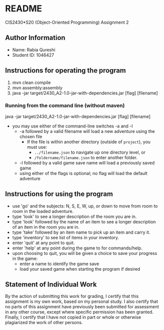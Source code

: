 # README
CIS2430*S20 (Object-Oriented Programming)
Assignment 2

## Author Information
* Name: Rabia Qureshi
* Student ID: 1046427

## Instructions for operating the program
1) mvn clean compile
2) mvn assembly:assembly
3) java -jar target/2430_A2-1.0-jar-with-dependencies.jar [flag] [filename]

### Running from the command line (without maven)
java -jar target/2430_A2-1.0-jar-with-dependencies.jar [flag] [filename]
* you may use either of the command-line switches -a and -l
    * -a followed by a valid filename will load a new adventure using the chosen file
        * If the file is within another directory (outside of `project`), you must use: 
            * `../filename.json` to navigate up one directory level, or
            * `/foldername/filename.json` to enter another folder.
    * -l followed by a valid game save name will load a previously saved game
    * using either of the flags is optional; no flag will load the default adventure

## Instructions for using the program
* use 'go' and the subjects: N, S, E, W, up, or down to move from room to room in the loaded adventure.
* type 'look' to see a longer description of the room you are in.
* type 'look' followed by the name of an item to see a longer description of an item in the room you are in.
* type 'take' followed by an item name to pick up an item and carry it.
* type 'inventory' to see list of items in your inventory.
* enter 'quit' at any point to quit.
* enter 'help' at any point during the game to for commands/help.
* upon choosing to quit, you will be given a choice to save your progress in the game:
    * enter a name to identify the game save
    * load your saved game when starting the program if desired

## Statement of Individual Work
By the action of submitting this work for grading, I certify that this assignment is my own work, based on my personal 
study. I also certify that no parts of this assignment have previously been submitted for assessment in any other 
course, except where specific permission has been granted. Finally, I certify that I have not copied in part or whole
or otherwise plagiarized the work of other persons.

